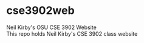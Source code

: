 # cse3902web
Neil Kirby's OSU CSE 3902 Website
<br/>
This repo holds Neil Kirby's CSE 3902 class website
